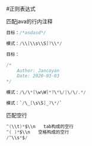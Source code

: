 #正则表达式


匹配java的行内注释

```java
目标：/*asdasd*/

模式：/\\[\\s\\S]?\\*/

目标：

/*
	Author: Jancoyan
	Date: 2020-03-03
*/

模式：/\/\*[\w\W]*?\*\/|\/\/.*/

模式：`/\_[\s\S]_?\*/`
```



匹配空行

```java
^(\\t)*$\\n   tab构成的空行
^( )*$\\n   空格构成的空行
/^\\s*$/  
```


